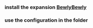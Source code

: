 ### install the expansion [BewlyBewly](https://github.com/BewlyBewly/BewlyBewly)
### use the configuration in the folder
